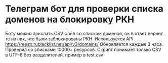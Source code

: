 # Телеграм бот для проверки списка доменов на блокировку РКН
Боту можно прислать CSV файл со списком доменов, он в ответ вернет те из них, что были заблокированы РКН.
Используется API https://reestr.rublacklist.net/api/v3/domains/ Обновляется каждые 3 часа.
Проверял со списками 10000+ ресурсов. Скрипт понимает только CSV в UTF-8 без разделителей, пример в test.csv

